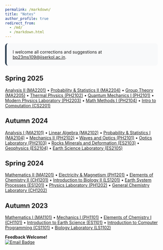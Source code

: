 ```yaml
---
permalink: /markdown/
title: "Notes"
author_profile: true
redirect_from: 
  - /md/
  - /markdown.html
---
```

<div style="background: #f8f9fa; padding: 20px; border-radius: 10px; border-left: 5px solid #2c3e50; margin-bottom: 20px;">
I welcome all corrections and suggestions at <a href="mailto:bp23ms109@iiserkol.ac.in">bp23ms109@iiserkol.ac.in</a>.
</div>

## Spring 2025
[Analysis II (MA2201)](https://drive.google.com/drive/folders/10iR_SCkcXwT9qvVV-LE9MW9bpGYHcZgj?usp=sharing) • 
[Probability & Statistics II (MA2204)](https://drive.google.com/drive/folders/1EhSjttDvrQyMLVEu_80380uIc5XfjCxR?usp=sharing) • 
[Group Theory (MA2205)](https://drive.google.com/drive/folders/1tuRwkce1NBIRsIwW1n94Tjt7mYuoRLt_?usp=sharing) • 
[Thermal Physics (PH2102)](https://drive.google.com/drive/folders/10YU_Td6mhKiVTQFp3IQh6ycwpFbfCEyq?usp=sharing) • 
[Quantum Mechanics I (PH2101)](https://drive.google.com/drive/folders/1ULGP2Lnfu26DSt5RMXBWgvQdXIbHQ9_x?usp=sharing) • 
[Modern Physics Laboratory (PH2203)](https://drive.google.com/drive/folders/14bJi69F90WcM6Rv25i63rqxCl6qf4sG_?usp=sharing) • 
[Math Methods I (PH2104)](https://drive.google.com/drive/folders/1iCpmDCPDL092Uhq7S1Lir3g1PxuKlGsE?usp=sharing) • 
[Intro to Computation (CS2201)](https://drive.google.com/drive/folders/1tVtp3q0DC8btS5DD2I5gPAOwgYZfglQ5?usp=sharing)


## Autumn 2024
[Analysis I (MA2101)](https://drive.google.com/drive/folders/1m5_ARL8ecJ52x7zaVYvMmheYP8uv3COR) • 
[Linear Algebra (MA2102)](https://drive.google.com/drive/folders/1Ns-66m5lnFXqliT88A4-hDCQ6dAjqZLJ) • 
[Probability & Statistics I (MA2104)](https://drive.google.com/drive/folders/1VaF9YpoQ1hbnMks0hiBdUgGjKQFHo-Wa) • 
[Mechanics II (PH2102)](https://drive.google.com/drive/folders/1Aw5GN5v7mjwCoSBZ6v2Rdd57_lIKZaUA) • 
[Waves and Optics (PH2101)](https://drive.google.com/drive/folders/1276jVq4zaf8PuWV62qHYS8GkGKUEMycN) • 
[Optics Laboratory (PH2103)](https://drive.google.com/drive/folders/1W6xm1qizAZsyaA5qDButJZRI7GEH7ZkC) • 
[Rocks Minerals and Deformation (ES2103)](https://drive.google.com/drive/folders/1RfCXDLgLYNoKAB8mBaQ9xnngb2XDdWWl) • 
[Geophysics (ES2104)](https://drive.google.com/drive/folders/148YyVu_-A9MxzR6YJyZs1W876_ke69iq) • 
[Earth Science Laboratory (ES2105)](https://drive.google.com/drive/folders/1YJfhtnoZXeouJV53wXLlItPue3nnONMu)

## Spring 2024
[Mathematics II (MA1201)](https://drive.google.com/drive/folders/10cHbWbHLj9m_y8FpXQVgpWIqeBzbc1Xu) • 
[Electricity & Magnetism (PH1201)](https://drive.google.com/drive/folders/1WRIUW2GOx4vfRcNAaiIiREbdnUq7OGs4) • 
[Elements of Chemistry II (CH1201)](https://drive.google.com/drive/folders/11n57auoACADCcOXRyTz8xc9omRlCwzbn) • 
[Introduction to Biology II (LS1201)](https://drive.google.com/drive/folders/1g-Zl0vPAbgAtJEujpqkqYeaoMK7sK9JI) • 
[Earth System Processes (ES1201)](https://drive.google.com/drive/folders/16BZ08Ks9u6alJurojvarLo59-TxtClKq) • 
[Physics Laboratory (PH1202)](https://drive.google.com/drive/folders/1ET1N2ypuJ5eQ49ZC4GNow3pedEuiLqtG) • 
[General Chemistry Laboratory (CH1202)](https://drive.google.com/drive/folders/1gM9KzYv6hGdJdI8K3cYF_edyFqP7tAoY)

## Autumn 2023
[Mathematics I (MA1101)](https://drive.google.com/drive/folders/1p9FjYAE3mz1ztGbXZuQh7uhfKM5FocQK) • 
[Mechanics I (PH1101)](https://drive.google.com/file/d/1iC20Of9U_2WghIA4pWhtpBcjvcZlbFO8/view) • 
[Elements of Chemistry I (CH1101)](https://drive.google.com/drive/folders/1-TN9xT45rsA_EG162jx7RLCHWNiiRjhY) • 
[Introduction to Earth Science (ES1101)](https://drive.google.com/drive/folders/1uygYL7FIpQjQb5Zf9PIdkgwxryFYzwE3) • 
[Introduction to Computer Programming (CS1101)](https://drive.google.com/drive/folders/1ePit6zFvrVvcex6U2VPjRh7NjSG9rBsr) • 
[Biology Laboratory (LS1102)](https://drive.google.com/drive/folders/189gixGMcDeCdzRwBVE3YFffqjn9o-TUX)


**Feedback Welcome!**  
[![Email Badge](https://img.shields.io/badge/Report_Errors-bp23ms109@iiserkol.ac.in-blue?style=flat&logo=gmail)](mailto:bp23ms109@iiserkol.ac.in)

